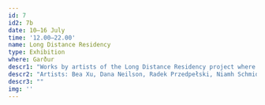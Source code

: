 ```yaml
---
id: 7
id2: 7b
date: 10–16 July
time: '12.00–22.00'
name: Long Distance Residency
type: Exhibition
where: Garður
descr1: "Works by artists of the Long Distance Residency project where the group travelled by ecological means to exhibit at LungA."
descr2: "Artists: Bea Xu, Dana Neilson, Radek Przedpełski, Niamh Schmidtke and Nastja Säde Rönkkö"
descr3: ""
img: ''
---
```

